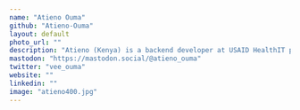 ```yaml
---
name: "Atieno Ouma"
github: "Atieno-Ouma"
layout: default
photo_url: ""
description: "Atieno (Kenya) is a backend developer at USAID HealthIT project; she is responsible for data pipelines and machine learning models. She's also passionate about open source contributions and mentorships. She'll be speaking about don't-repeat-yourself principles in Django queryset optimisation."
mastodon: "https://mastodon.social/@atieno_ouma"
twitter: "vee_ouma"
website: ""
linkedin: ""
image: "atieno400.jpg"
---
```

